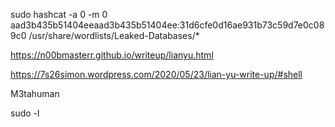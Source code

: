 
sudo hashcat -a 0 -m 0 aad3b435b51404eeaad3b435b51404ee:31d6cfe0d16ae931b73c59d7e0c089c0 /usr/share/wordlists/Leaked-Databases/*

https://n00bmasterr.github.io/writeup/lianyu.html

https://7s26simon.wordpress.com/2020/05/23/lian-yu-write-up/#shell

M3tahuman

sudo -l